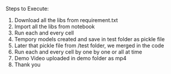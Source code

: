 Steps to Execute:
1. Download all the libs from requirement.txt
2. Import all the libs from notebook
3. Run each and every cell
4. Tempory models created and save in test folder as pickle file
5. Later that pickle file from /test folder, we merged in the code
6. Run each and every cell by one by one or all at time
7. Demo Video uploaded in demo folder as mp4
8. Thank you
